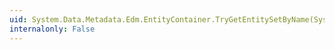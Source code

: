 ```yaml
---
uid: System.Data.Metadata.Edm.EntityContainer.TryGetEntitySetByName(System.String,System.Boolean,System.Data.Metadata.Edm.EntitySet@)
internalonly: False
---
```

